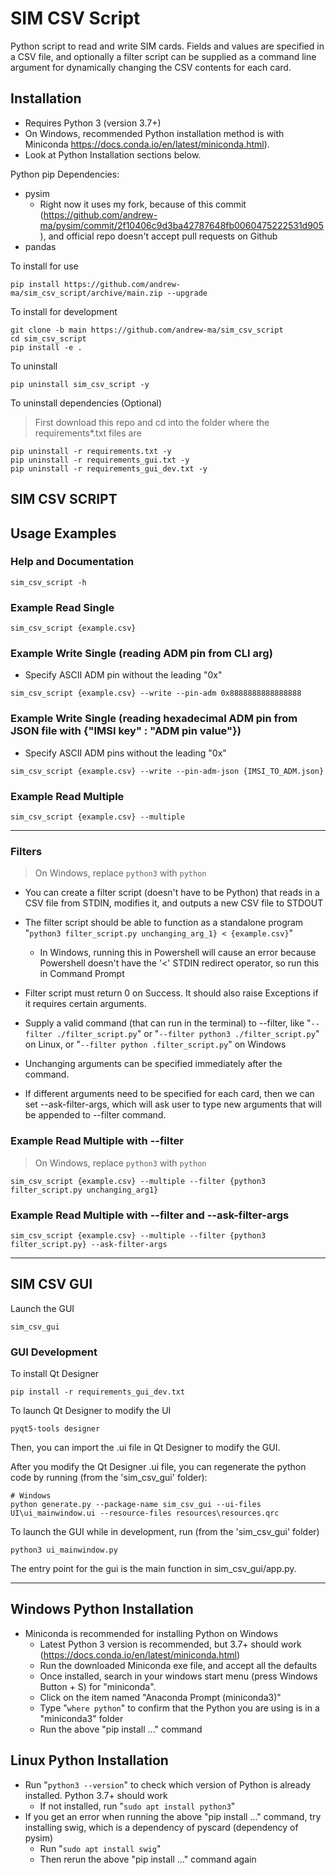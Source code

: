 # SIM CSV Script
Python script to read and write SIM cards.
Fields and values are specified in a CSV file, and optionally a filter script can be supplied as a command line argument for dynamically changing the CSV contents for each card.

## Installation
* Requires Python 3 (version 3.7+)
* On Windows, recommended Python installation method is with Miniconda https://docs.conda.io/en/latest/miniconda.html).
* Look at Python Installation sections below.

Python pip Dependencies:
* pysim
    * Right now it uses my fork, because of this commit (https://github.com/andrew-ma/pysim/commit/2f10406c9d3ba42787648fb0060475222531d905), and official repo doesn't accept pull requests on Github
* pandas

To install for use
```
pip install https://github.com/andrew-ma/sim_csv_script/archive/main.zip --upgrade
```


To install for development
```
git clone -b main https://github.com/andrew-ma/sim_csv_script
cd sim_csv_script
pip install -e .
```

To uninstall
```
pip uninstall sim_csv_script -y
```

To uninstall dependencies (Optional)
> First download this repo and cd into the folder where the requirements*.txt files are
```
pip uninstall -r requirements.txt -y
pip uninstall -r requirements_gui.txt -y
pip uninstall -r requirements_gui_dev.txt -y
```

## __SIM CSV SCRIPT__

## Usage Examples

### Help and Documentation
```
sim_csv_script -h
```

### Example Read Single
```
sim_csv_script {example.csv}
```

### Example Write Single (reading ADM pin from CLI arg)
* Specify ASCII ADM pin without the leading "0x"
```
sim_csv_script {example.csv} --write --pin-adm 0x8888888888888888
```

### Example Write Single (reading hexadecimal ADM pin from JSON file with {"IMSI key" : "ADM pin value"})
* Specify ASCII ADM pins without the leading "0x"
```
sim_csv_script {example.csv} --write --pin-adm-json {IMSI_TO_ADM.json}
```

### Example Read Multiple
```
sim_csv_script {example.csv} --multiple
```

---

### **Filters**
>  On Windows, replace `python3` with `python`
* You can create a filter script (doesn't have to be Python) that reads in a CSV file from STDIN, modifies it, and outputs a new CSV file to STDOUT

* The filter script should be able to function as a standalone program "`python3 filter_script.py unchanging_arg_1} < {example.csv}`"
   * In Windows, running this in Powershell will cause an error because Powershell doesn't have the '<' STDIN redirect operator, so run this in Command Prompt

* Filter script must return 0 on Success.  It should also raise Exceptions if it requires certain arguments.

* Supply a valid command (that can run in the terminal) to --filter, like "`--filter ./filter_script.py`" or "`--filter python3 ./filter_script.py`" on Linux, or "`--filter python .filter_script.py`" on Windows
* Unchanging arguments can be specified immediately after the command.
* If different arguments need to be specified for each card, then we can set --ask-filter-args, which will ask user to type new arguments that will be appended to --filter command. 


### Example Read Multiple with --filter
>  On Windows, replace `python3` with `python`
```
sim_csv_script {example.csv} --multiple --filter {python3 filter_script.py unchanging_arg1}
```

### Example Read Multiple with --filter and --ask-filter-args
```
sim_csv_script {example.csv} --multiple --filter {python3 filter_script.py} --ask-filter-args
```

---
## __SIM CSV GUI__

Launch the GUI
```
sim_csv_gui
```

### __GUI Development__
To install Qt Designer
```
pip install -r requirements_gui_dev.txt
```

To launch Qt Designer to modify the UI
```
pyqt5-tools designer
```

Then, you can import the .ui file in Qt Designer to modify the GUI.

After you modify the Qt Designer .ui file, you can regenerate the python code by running (from the 'sim_csv_gui' folder):
```
# Windows
python generate.py --package-name sim_csv_gui --ui-files UI\ui_mainwindow.ui --resource-files resources\resources.qrc
```

To launch the GUI while in development, run (from the 'sim_csv_gui' folder)
```
python3 ui_mainwindow.py
```

The entry point for the gui is the main function in sim_csv_gui/app.py.

---

## Windows Python Installation
* Miniconda is recommended for installing Python on Windows
   * Latest Python 3 version is recommended, but 3.7+ should work (https://docs.conda.io/en/latest/miniconda.html)
   * Run the downloaded Miniconda exe file, and accept all the defaults
   * Once installed, search in your windows start menu (press Windows Button + S) for "miniconda".
   * Click on the item named "Anaconda Prompt (miniconda3)"
   * Type "`where python`" to confirm that the Python you are using is in a "miniconda3" folder
   * Run the above "pip install ..." command

## Linux Python Installation
* Run "`python3 --version`" to check which version of Python is already installed.  Python 3.7+ should work
   * If not installed, run "`sudo apt install python3`"
* If you get an error when running the above "pip install ..." command, try installing swig, which is a dependency of pyscard (dependency of pysim)
   * Run "`sudo apt install swig`"
   * Then rerun the above "pip install ..." command again
